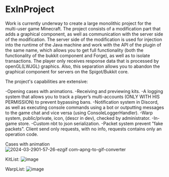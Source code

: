 # ExlnProject
Work is currently underway to create a large monolithic project for the multi-user game Minecraft.
The project consists of a modification part that adds a graphical component, as well as communication with the server side of the modification. The server side of the modification is used for injection into the runtime of the Java machine and work with the API of the plugin of the same name, which allows you to get full functionality (both the functionality of the bukkit component and Forge), as well as to isolate transactions. The player only receives response data that is processed by openGL(LWJGL) graphics. Also, this separation allows you to abandon the graphical component for servers on the Spigot/Bukkit core.

The project's capabilities are extensive:

-Opening cases with animations.
-Receiving and previewing kits.
-A logging system that allows you to track a player’s multi-accounts (ONLY WITH HIS PERMISSION) to prevent bypassing bans.
-Notification system in Discord, as well as executing console commands using a bot or outputting messages to the game chat and vice versa (using ConsoleLoggerHandler).
-Warp system, public/private, icon, (descr in dev), checked by administrator.
-In-game store.
-Custom nbt to json serialization.
-Packet system prevent "fake packets". Client send only requests, with no info, requests contains only an operation code.

Cases with animation
![2024-03-2901-57-26-ezgif com-apng-to-gif-converter](https://github.com/Laytin/ExlnProject/assets/70861524/a13d06fa-cf56-40e6-be07-142f5c606a52)

KitList:
![image](https://github.com/Laytin/ExlnProject/assets/70861524/4d9ae476-711e-404c-8531-ed25243a28bc)

WarpList:
![image](https://github.com/Laytin/ExlnProject/assets/70861524/1392bf2a-0420-472f-bfc8-08c97f26f666)
